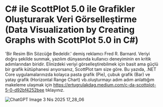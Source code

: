 # C# ile ScottPlot 5.0 ile Grafikler Oluşturarak Veri Görselleştirme (Data Visualization by Creating Graphs with ScottPlot 5.0 in C#)

'Bir Resim Bin Sözcüğe Bedeldir.' demiş reklamcı Fred R. Barnard. Veriyi doğru şekilde sunmak, yazılım dünyasında kullanıcı deneyiminin en kritik adımlarından biridir. Elinizdeki veriyi görselleştirebilmek için basit ama güçlü bir grafik kütüphanesi arıyorsanız, ScottPlot tam size göre. Bu yazıda, .NET Core uygulamalarınızda kolayca pasta grafik (Pie), çubuk grafik (Bar) ve yatay grafik (Horizontal Range Chart) vb.oluşturmayı adım adım anlattığım makeleme ulaşmak için https://ertugrulakdag.medium.com/c-da-scottplot-5-0-d92bf4252bee tıklayınız.


![ChatGPT Image 3 Nis 2025 17_28_06](https://github.com/user-attachments/assets/de004063-8fd7-4102-bd45-f7778cd51202)
